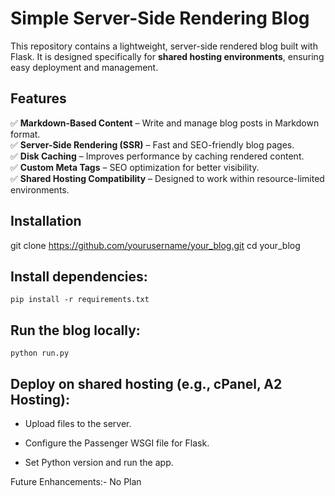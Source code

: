 # Simple Server-Side Rendering Blog

This repository contains a lightweight, server-side rendered blog built with Flask. It is designed specifically for **shared hosting environments**, ensuring easy deployment and management.

## Features
✅ **Markdown-Based Content** – Write and manage blog posts in Markdown format.  
✅ **Server-Side Rendering (SSR)** – Fast and SEO-friendly blog pages.  
✅ **Disk Caching** – Improves performance by caching rendered content.  
✅ **Custom Meta Tags** – SEO optimization for better visibility.  
✅ **Shared Hosting Compatibility** – Designed to work within resource-limited environments.  


## Installation
   git clone https://github.com/yourusername/your_blog.git
   cd your_blog

## Install dependencies:
    pip install -r requirements.txt

## Run the blog locally:
    python run.py


## Deploy on shared hosting (e.g., cPanel, A2 Hosting):

- Upload files to the server.

- Configure the Passenger WSGI file for Flask.

- Set Python version and run the app.

Future Enhancements:- No Plan